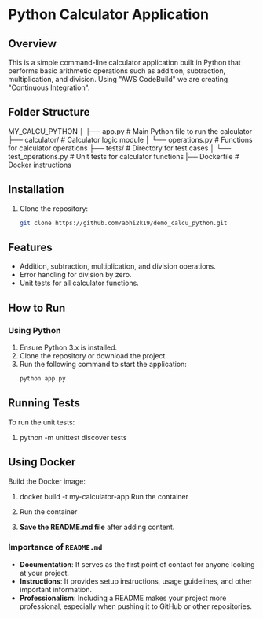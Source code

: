 # Python Calculator Application

## Overview
This is a simple command-line calculator application built in Python that performs basic arithmetic operations such as addition, subtraction, multiplication, and division. Using "AWS CodeBuild" we are creating "Continuous Integration".
 
## Folder Structure
MY_CALCU_PYTHON │ ├── app.py # Main Python file to run the calculator 
├── calculator/ # Calculator logic module │ 
└── operations.py # Functions for calculator operations
├── tests/ # Directory for test cases │ 
 └── test_operations.py # Unit tests for calculator functions 
|── Dockerfile # Docker instructions


## Installation
1. Clone the repository:
   ```bash
   git clone https://github.com/abhi2k19/demo_calcu_python.git

## Features
- Addition, subtraction, multiplication, and division operations.
- Error handling for division by zero.
- Unit tests for all calculator functions.

## How to Run

### Using Python
1. Ensure Python 3.x is installed.
2. Clone the repository or download the project.
3. Run the following command to start the application:
   ```bash
   python app.py

## Running Tests
To run the unit tests:
   1. python -m unittest discover tests

## Using Docker
Build the Docker image:
   1. docker build -t my-calculator-app 
Run the container
   2. Run the container


3. **Save the README.md file** after adding content.

### Importance of `README.md`
- **Documentation**: It serves as the first point of contact for anyone looking at your project.
- **Instructions**: It provides setup instructions, usage guidelines, and other important information.
- **Professionalism**: Including a README makes your project more professional, especially when pushing it to GitHub or other repositories.


